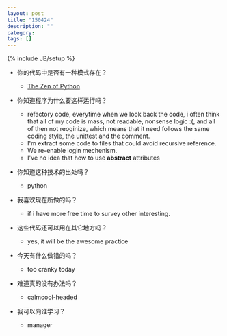 ```yaml
---
layout: post
title: "150424"
description: ""
category: 
tags: []
---
```

{% include JB/setup %}

* 你的代码中是否有一种模式存在？
  * [The Zen of Python](https://www.python.org/dev/peps/pep-0020/)

* 你知道程序为什么要这样运行吗？
  * refactory code, everytime when we look back the code, i often think that all of my code 
 is mass, not readable, nonsense logic :(, and all of then not reoginize, which means that
     it need follows the same coding style, the unittest and the comment.
  * I'm extract some code to files that could avoid recursive reference.
  * We re-enable login mechenism.
  * I've no idea that how to use __abstract__ attributes

* 你知道这种技术的出处吗？
  * python

* 我喜欢现在所做的吗？
  * if i have more free time to survey other interesting.

* 这些代码还可以用在其它地方吗？
  * yes, it will be the awesome practice

* 今天有什么做错的吗？
  * too cranky today

* 难道真的没有办法吗？
  * calmcool-headed 

* 我可以向谁学习？
  * manager


